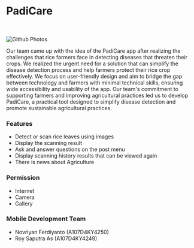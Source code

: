 <h1>PadiCare</h1> <br>

![Github Photos](https://github.com/Capstone-C241-PS271/PadiCare/assets/111621023/04f832c6-d825-4c78-bf85-d56d24bf1d6f)


Our team came up with the idea of the PadiCare app after realizing the challenges that rice farmers face in detecting diseases that threaten their crops. We realized the urgent need for a solution that can simplify the disease detection process and help farmers protect their rice crop effectively. We focus on user-friendly design and aim to bridge the gap between technology and farmers with minimal technical skills, ensuring wide accessibility and usability of the app. Our team's commitment to supporting farmers and improving agricultural practices led us to develop PadiCare, a practical tool designed to simplify disease detection and promote sustainable agricultural practices. <br>
<h3>Features</h3>

- Detect or scan rice leaves using images
- Display the scanning result
- Ask and answer questions on the post menu
- Display scanning history results that can be viewed again
- There is news about Agriculture

<h3>Permission</h3>

- Internet
- Camera
- Gallery

<h3>Mobile Development Team</h3>

- Novriyan Ferdiyanto (A107D4KY4250)
- Roy Saputra As (A107D4KY4249)
